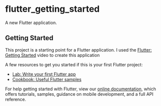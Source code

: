 # flutter_getting_started

A new Flutter application.

## Getting Started

This project is a starting point for a Flutter application.  I used the [Flutter: Getting Started](https://app.pluralsight.com/library/courses/getting-started-flutter/table-of-contents) video to create this application

A few resources to get you started if this is your first Flutter project:

- [Lab: Write your first Flutter app](https://flutter.dev/docs/get-started/codelab)
- [Cookbook: Useful Flutter samples](https://flutter.dev/docs/cookbook)

For help getting started with Flutter, view our
[online documentation](https://flutter.dev/docs), which offers tutorials,
samples, guidance on mobile development, and a full API reference.
